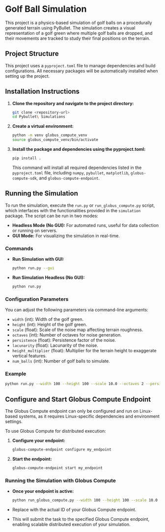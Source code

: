 # Golf Ball Simulation

This project is a physics-based simulation of golf balls on a procedurally generated terrain using PyBullet. The simulation creates a visual representation of a golf green where multiple golf balls are dropped, and their movements are tracked to study their final positions on the terrain.

## Project Structure

This project uses a `pyproject.toml` file to manage dependencies and build configurations. All necessary packages will be automatically installed when setting up the project.

## Installation Instructions

1. **Clone the repository and navigate to the project directory:**
    ```bash
    git clone <repository-url>
    cd Pybullet\ Simulations
    ```

2. **Create a virtual environment:**
    ```bash
    python -m venv globus_compute_venv
    source globus_compute_venv/bin/activate
    ```

3. **Install the package and dependencies using the pyproject.toml:**
    ```bash
    pip install .
    ```

   This command will install all required dependencies listed in the `pyproject.toml` file, including `numpy`, `pybullet`, `matplotlib`, `globus-compute-sdk`, and `globus-compute-endpoint`.

## Running the Simulation

To run the simulation, execute the `run.py` or `run_globus_compute.py` script, which interfaces with the functionalities provided in the `simulation` package. The script can be run in two modes:

- **Headless Mode (No GUI):** For automated runs, useful for data collection or running on servers.
- **GUI Mode:** For visualizing the simulation in real-time.

### Commands

- **Run Simulation with GUI:**
    ```bash
    python run.py --gui
    ```

- **Run Simulation Headless (No GUI):**
    ```bash
    python run.py
    ```

### Configuration Parameters

You can adjust the following parameters via command-line arguments:

- `width` (int): Width of the golf green.
- `height` (int): Height of the golf green.
- `scale` (float): Scale of the noise map affecting terrain roughness.
- `octaves` (int): Number of octaves for noise generation.
- `persistence` (float): Persistence factor of the noise.
- `lacunarity` (float): Lacunarity of the noise.
- `height_multiplier` (float): Multiplier for the terrain height to exaggerate vertical features.
- `num_balls` (int): Number of golf balls to simulate.

### Example
```bash
python run.py --width 100 --height 100 --scale 10.0 --octaves 2 --persistence 0.5 --lacunarity 2.0 --height_multiplier 2.0 --num_balls 10 --gui
```

## Configure and Start Globus Compute Endpoint
The Globus Compute endpoint can only be configured and run on Linux-based systems, as it requires Linux-specific dependencies and environment settings.

To use Globus Compute for distributed execution:

1. **Configure your endpoint:**
    ```bash
    globus-compute-endpoint configure my_endpoint
    ```

2. **Start the endpoint:**
    ```bash
    globus-compute-endpoint start my_endpoint
    ```
### Running the Simulation with Globus Compute

- **Once your endpoint is active:**
    ```bash
    python run_globus_compute.py --width 100 --height 100 --scale 10.0 --octaves 2 --persistence 0.5 --lacunarity 2.0 --height_multiplier 2.0 --num_balls 10 --globus_compute --endpoint_id <your-endpoint-id>

    ```
- Replace <your-endpoint-id> with the actual ID of your Globus Compute endpoint.

- This will submit the task to the specified Globus Compute endpoint, enabling scalable distributed execution of your simulation.
